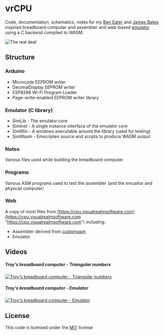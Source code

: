 # vrCPU
Code, documentation, schematics, notes for my [Ben Eater](https://eater.net/8bit "Ben Eater") and [James Bates](https://github.com/jamesbates/jcpu "James Bates") inspired breadboard computer and assembler and web-based [emulator](https://cpu.visualrealmsoftware.com/emu/ "emulator") using a C backend compiled to WASM.

![The real deal](https://cpu.visualrealmsoftware.com/img/computer_gh.jpg "The real deal")

## Structure
### Arduino
* Microcode EEPROM writer
* DecimalDisplay EEPROM writer
* ESP8266 Wi-Fi Program Loader
* Page-write-enabled EEPROM writer library
### Emulator (C library)
* SimLib - The emulator core
* SimInst - A single instance interface of the emulator core
* SimWin - A windows executable around the library (used for testing)
* SimWasm - Emscripten source and scripts to produce WASM output
### Notes
Various files used while building the breadboard computer
### Programs
Various ASM programs used to test the assembler (and the emualtor and physcial computer)
### Web
A copy of most files from [https://cpu.visualrealmsoftware.com](https://cpu.visualrealmsoftware.com "https://cpu.visualrealmsoftware.com") including:
* Assembler derived from [customasm](https://github.com/hlorenzi/customasm "customasm")
* Emulator

## Videos
##### Troy's breadboard computer - Triangular numbers
[![Troy's breadboard computer - Triangular numbers](http://img.youtube.com/vi/Zj5HfeiyHRU/0.jpg)](http://www.youtube.com/watch?v=Zj5HfeiyHRU "My Ben Eater (and James Bates) inspired 8-bit computer..(Triangular numbers)")

##### Troy's breadboard computer - Emulator
[![Troy's breadboard computer - Emulator](http://img.youtube.com/vi/omVyW-ZOdC8/0.jpg)](http://www.youtube.com/watch?v=omVyW-ZOdC8 "Web-based Emulator of my Ben Eater inspired 8-bit computer")

## License
This code is licensed under the [MIT](https://opensource.org/licenses/MIT "MIT") license
